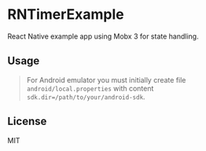 # RNTimerExample

React Native example app using Mobx 3 for state handling.

## Usage

> For Android emulator you must initially create file `android/local.properties` with content `sdk.dir=/path/to/your/android-sdk`.

## License

MIT
